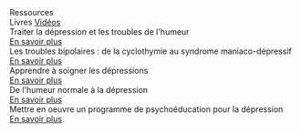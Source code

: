<div class="banner">
    <div class="title">Ressources</div>
</div>

<div class="tabbar">
    <a class="active">Livres</a>
    <a href="/videos">Vidéos</a>
</div>
<div class="tab cardset">
    <div class="card">
        <img src="{{ ASSET static/livres/traiter_la_depression.jpg }}" alt="" />
        <div>
            <div class="title">Traiter la dépression et les troubles de l'humeur</div>
            <div class="buttons">
                <a href="https://www.dunod.com/sciences-humaines-et-sociales/traiter-depression-et-troubles-humeur-10-cas-pratiques-en-tcc" target="_blank">En savoir plus</a>
            </div>
        </div>
    </div>
    <div class="card">
        <img src="{{ ASSET static/livres/les_troubles_bipolaires.jpg }}" alt="" />
        <div>
            <div class="title">Les troubles bipolaires : de la cyclothymie au syndrome maniaco-dépressif</div>
            <div class="buttons">
                <a href="https://www.dunod.com/sciences-humaines-et-sociales/troubles-bipolaires-cyclothymie-au-syndrome-maniaco-depressif" target="_blank">En savoir plus</a>
            </div>
        </div>
    </div>
    <div class="card">
        <img src="{{ ASSET static/livres/apprendre_a_soigner_les_depressions.jpg }}" alt="" />
        <div>
            <div class="title">Apprendre à soigner les dépressions</div>
            <div class="buttons">
                <a href="https://www.dunod.com/sciences-humaines-et-sociales/apprendre-soigner-depressions-avec-therapies-comportementales-et-0" target="_blank">En savoir plus</a>
            </div>
        </div>
    </div>
    <div class="card">
        <img src="{{ ASSET static/livres/humeur_normale_a_la_depression.jpg }}" alt="" />
        <div>
            <div class="title">De l'humeur normale à la dépression</div>
            <div class="buttons">
                <a href="https://www.deboecksuperieur.com/ouvrage/9782353273546-de-l-humeur-normale-la-depression-en-psychologie-cognitive-neurosciences-et" target="_blank">En savoir plus</a>
            </div>
        </div>
    </div>
    <div class="card">
        <img src="{{ ASSET static/livres/psychoeducation_dans_depression.jpg }}" alt="" />
        <div>
            <div class="title">Mettre en oeuvre un programme de psychoéducation pour la dépression</div>
            <div class="buttons">
                <a href="https://www.dunod.com/sciences-humaines-et-sociales/mettre-en-oeuvre-un-programme-psychoeducation-pour-depression" target="_blank">En savoir plus</a>
            </div>
        </div>
    </div>
</div>
